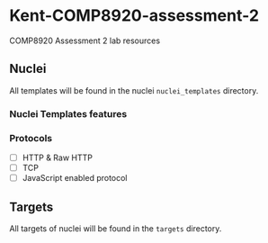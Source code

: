 # Kent-COMP8920-assessment-2

COMP8920 Assessment 2 lab resources

## Nuclei

All templates will be found in the nuclei `nuclei_templates` directory.

### Nuclei Templates features

### Protocols

- [ ] HTTP & Raw HTTP
- [ ] TCP
- [ ] JavaScript enabled protocol

## Targets

All targets of nuclei will be found in the `targets` directory.
